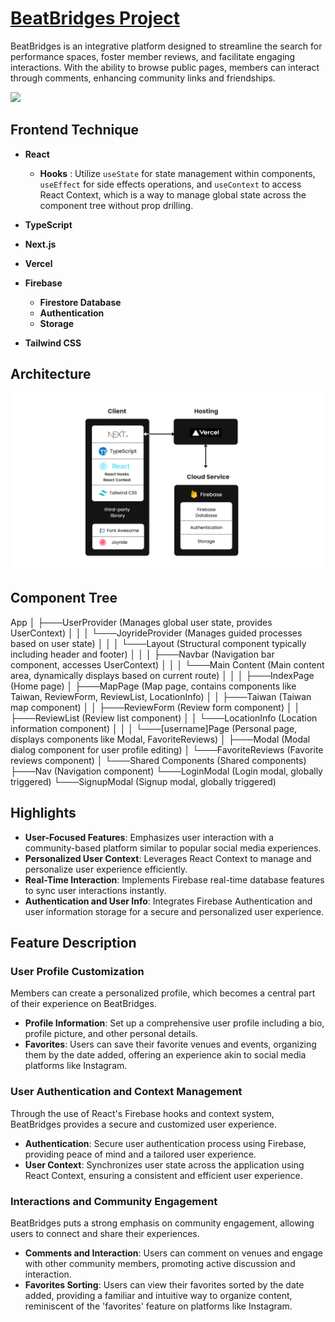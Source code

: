 # [BeatBridges Project](https://beat-bridges.vercel.app/)

BeatBridges is an integrative platform designed to streamline the search for performance spaces, foster member reviews, and facilitate engaging interactions. With the ability to browse public pages, members can interact through comments, enhancing community links and friendships.

![](public/website.png)

## Frontend Technique

- **React**
  - **Hooks** : Utilize `useState` for state management within components, `useEffect` for side effects operations, and `useContext` to access React Context, which is a way to manage global state across the component tree without prop drilling.

- **TypeScript**

- **Next.js**
- **Vercel**

- **Firebase**
  - **Firestore Database**
  - **Authentication**
  - **Storage**
    
- **Tailwind CSS**

## Architecture
![](public/architecture_final.png)

## Component Tree

App
│
├───UserProvider (Manages global user state, provides UserContext)
│   │
│   └───JoyrideProvider (Manages guided processes based on user state)
│       │
│       └───Layout (Structural component typically including header and footer)
│           │
│           ├───Navbar (Navigation bar component, accesses UserContext)
│           │
│           └───Main Content (Main content area, dynamically displays based on current route)
│               │
│               ├───IndexPage (Home page)
│               ├───MapPage (Map page, contains components like Taiwan, ReviewForm, ReviewList, LocationInfo)
│               │   ├───Taiwan (Taiwan map component)
│               │   ├───ReviewForm (Review form component)
│               │   ├───ReviewList (Review list component)
│               │   └───LocationInfo (Location information component)
│               │
│               └───[username]Page (Personal page, displays components like Modal, FavoriteReviews)
│                   ├───Modal (Modal dialog component for user profile editing)
│                   └───FavoriteReviews (Favorite reviews component)
│
└───Shared Components (Shared components)
    ├───Nav (Navigation component)
    └───LoginModal (Login modal, globally triggered)
    └───SignupModal (Signup modal, globally triggered)


## Highlights

- **User-Focused Features**: Emphasizes user interaction with a community-based platform similar to popular social media experiences.
- **Personalized User Context**: Leverages React Context to manage and personalize user experience efficiently.
- **Real-Time Interaction**: Implements Firebase real-time database features to sync user interactions instantly.
- **Authentication and User Info**: Integrates Firebase Authentication and user information storage for a secure and personalized user experience.

## Feature Description

### User Profile Customization
Members can create a personalized profile, which becomes a central part of their experience on BeatBridges. 

- **Profile Information**: Set up a comprehensive user profile including a bio, profile picture, and other personal details.
- **Favorites**: Users can save their favorite venues and events, organizing them by the date added, offering an experience akin to social media platforms like Instagram.

### User Authentication and Context Management
Through the use of React's Firebase hooks and context system, BeatBridges provides a secure and customized user experience.

- **Authentication**: Secure user authentication process using Firebase, providing peace of mind and a tailored user experience.
- **User Context**: Synchronizes user state across the application using React Context, ensuring a consistent and efficient user experience.

### Interactions and Community Engagement
BeatBridges puts a strong emphasis on community engagement, allowing users to connect and share their experiences.

- **Comments and Interaction**: Users can comment on venues and engage with other community members, promoting active discussion and interaction.
- **Favorites Sorting**: Users can view their favorites sorted by the date added, providing a familiar and intuitive way to organize content, reminiscent of the 'favorites' feature on platforms like Instagram.
